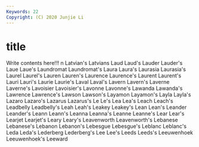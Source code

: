 ```yaml
---
Keywords: 22
Copyright: (C) 2020 Junjie Li
---
```


# title

Write contents here!!!
n 
Latvian's 
Latvians
Laud 
Laud's 
Lauder 
Lauder's 
Laue 
Laue's 
Laundromat 
Laundromat's 
Laura 
Laura's
Laurasia 
Laurasia's 
Laurel 
Laurel's 
Lauren 
Lauren's 
Laurence 
Laurence's 
Laurent 
Laurent's
Lauri 
Lauri's 
Laurie 
Laurie's 
Laval 
Laval's 
Lavern 
Lavern's 
Laverne 
Laverne's
Lavoisier 
Lavoisier's 
Lavonne 
Lavonne's 
Lawanda 
Lawanda's 
Lawrence 
Lawrence's 
Lawson 
Lawson's
Layamon 
Layamon's 
Layla 
Layla's 
Lazaro 
Lazaro's 
Lazarus 
Lazarus's 
Le 
Le's
Lea 
Lea's 
Leach 
Leach's 
Leadbelly 
Leadbelly's 
Leah 
Leah's 
Leakey 
Leakey's
Lean 
Lean's 
Leander 
Leander's 
Leann 
Leann's 
Leanna 
Leanna's 
Leanne 
Leanne's
Lear 
Lear's 
Learjet 
Learjet's 
Leary 
Leary's 
Leavenworth 
Leavenworth's 
Lebanese 
Lebanese's
Lebanon 
Lebanon's 
Lebesgue 
Lebesgue's 
Leblanc 
Leblanc's 
Leda 
Leda's 
Lederberg 
Lederberg's
Lee 
Lee's 
Leeds 
Leeds's 
Leeuwenhoek 
Leeuwenhoek's 
Leeward 
